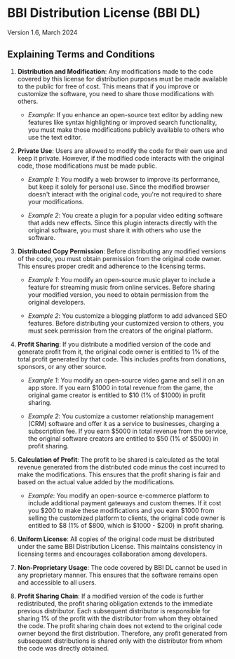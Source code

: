 # BBI Distribution License (BBI DL)

Version 1.6, March 2024

## Explaining Terms and Conditions

1. **Distribution and Modification**: Any modifications made to the code covered by this license for distribution purposes must be made available to the public for free of cost. This means that if you improve or customize the software, you need to share those modifications with others. 

    - *Example*: If you enhance an open-source text editor by adding new features like syntax highlighting or improved search functionality, you must make those modifications publicly available to others who use the text editor.

2. **Private Use**: Users are allowed to modify the code for their own use and keep it private. However, if the modified code interacts with the original code, those modifications must be made public. 

    - *Example 1*: You modify a web browser to improve its performance, but keep it solely for personal use. Since the modified browser doesn't interact with the original code, you're not required to share your modifications.
    
    - *Example 2*: You create a plugin for a popular video editing software that adds new effects. Since this plugin interacts directly with the original software, you must share it with others who use the software.

3. **Distributed Copy Permission**: Before distributing any modified versions of the code, you must obtain permission from the original code owner. This ensures proper credit and adherence to the licensing terms.

    - *Example 1*: You modify an open-source music player to include a feature for streaming music from online services. Before sharing your modified version, you need to obtain permission from the original developers.
    
    - *Example 2*: You customize a blogging platform to add advanced SEO features. Before distributing your customized version to others, you must seek permission from the creators of the original platform.

4. **Profit Sharing**: If you distribute a modified version of the code and generate profit from it, the original code owner is entitled to 1% of the total profit generated by that code. This includes profits from donations, sponsors, or any other source.

    - *Example 1*: You modify an open-source video game and sell it on an app store. If you earn $1000 in total revenue from the game, the original game creator is entitled to $10 (1% of $1000) in profit sharing.
    
    - *Example 2*: You customize a customer relationship management (CRM) software and offer it as a service to businesses, charging a subscription fee. If you earn $5000 in total revenue from the service, the original software creators are entitled to $50 (1% of $5000) in profit sharing.

5. **Calculation of Profit**: The profit to be shared is calculated as the total revenue generated from the distributed code minus the cost incurred to make the modifications. This ensures that the profit sharing is fair and based on the actual value added by the modifications.

    - *Example*: You modify an open-source e-commerce platform to include additional payment gateways and custom themes. If it cost you $200 to make these modifications and you earn $1000 from selling the customized platform to clients, the original code owner is entitled to $8 (1% of $800, which is $1000 - $200) in profit sharing.

6. **Uniform License**: All copies of the original code must be distributed under the same BBI Distribution License. This maintains consistency in licensing terms and encourages collaboration among developers.

7. **Non-Proprietary Usage**: The code covered by BBI DL cannot be used in any proprietary manner. This ensures that the software remains open and accessible to all users.

8. **Profit Sharing Chain**: If a modified version of the code is further redistributed, the profit sharing obligation extends to the immediate previous distributor. Each subsequent distributor is responsible for sharing 1% of the profit with the distributor from whom they obtained the code. The profit sharing chain does not extend to the original code owner beyond the first distribution. Therefore, any profit generated from subsequent distributions is shared only with the distributor from whom the code was directly obtained.
